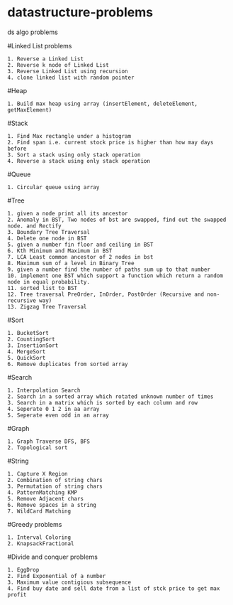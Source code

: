 # datastructure-problems
ds algo problems

#Linked List problems

    1. Reverse a Linked List    
    2. Reverse k node of Linked List
    3. Reverse Linked List using recursion
    4. clone linked list with random pointer
    
#Heap

    1. Build max heap using array (insertElement, deleteElement, getMaxElement)
    
#Stack

    1. Find Max rectangle under a histogram
    2. Find span i.e. current stock price is higher than how may days before
    3. Sort a stack using only stack operation
    4. Reverse a stack using only stack operation
    
#Queue

    1. Circular queue using array
    
#Tree

    1. given a node print all its ancestor
    2. Anomaly in BST, Two nodes of bst are swapped, find out the swapped node. and Rectify 
    3. Boundary Tree Traversal
    4. Delete one node in BST
    5. given a number fin floor and ceiling in BST
    6. Kth Minimum and Maximum in BST
    7. LCA Least common ancestor of 2 nodes in bst
    8. Maximum sum of a level in Binary Tree
    9. given a number find the number of paths sum up to that number
    10. implement one BST which support a function which return a random node in equal probability.
    11. sorted list to BST
    12. Tree traversal PreOrder, InOrder, PostOrder (Recursive and non-recursive way)
    13. Zigzag Tree Traversal
    
#Sort

    1. BucketSort
    2. CountingSort
    3. InsertionSort
    4. MergeSort
    5. QuickSort
    6. Remove duplicates from sorted array
    
#Search

    1. Interpolation Search
    2. Search in a sorted array which rotated unknown number of times
    3. Search in a matrix which is sorted by each column and row
    4. Seperate 0 1 2 in aa array
    5. Seperate even odd in an array
    
#Graph

    1. Graph Traverse DFS, BFS
    2. Topological sort

#String

    1. Capture X Region
    2. Combination of string chars
    3. Permutation of string chars
    4. PatternMatching KMP
    5. Remove Adjacent chars
    6. Remove spaces in a string
    7. WildCard Matching
    
#Greedy problems
    
    1. Interval Coloring
    2. KnapsackFractional
    
#Divide and conquer problems
    
    1. EggDrop
    2. Find Exponential of a number
    3. Maximum value contigious subsequence
    4. Find buy date and sell date from a list of stck price to get max profit
    
    
 
    
